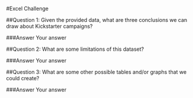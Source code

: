 #Excel Challenge

##Question 1:
Given the provided data, what are three conclusions we can draw about Kickstarter campaigns?

###Answer
Your answer

##Question 2:
What are some limitations of this dataset?

###Answer
Your answer

##Question 3:
What are some other possible tables and/or graphs that we could create?

###Answer
Your answer